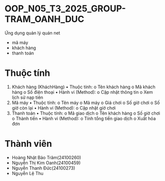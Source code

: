 # OOP_N05_T3_2025_GROUP-TRAM_OANH_DUC
Ứng dụng quản lý quán net
- mã máy
- khách hàng
- thanh toán

# Thuộc tính
1. Khách hàng (KháchHàng)
•	Thuộc tính:
o	Tên khách hàng
o	Mã khách hàng
o	Số điện thoại
•	Hành vi (Method):
o	Cập nhật thông tin
o	Xem lịch sử nạp tiên
2. Mã máy 
•	Thuộc tính:
o	Tên máy
o	Mã máy
o	Giá chơi
o	Số giờ chơi
o	Số giờ còn lại
•	Hành vi (Method):
o	Cập nhật giờ chơi
3. Thanh toán
•	Thuộc tính:
o	Mã giao dịch
o	Tên khách hàng
o	Số giờ chơi
o	Thành tiền
•	Hành vi (Method):
o	Tính tổng tiền giao dịch
o	Xuất hóa đơn





# Thành viên
- Hoàng Nhật Bảo Trâm(24100260)
- Nguyễn Thị Kim Oanh(24100459)
- Nguyễn Thanh Đức(24100273)
- Nguyễn Lệ Thu
